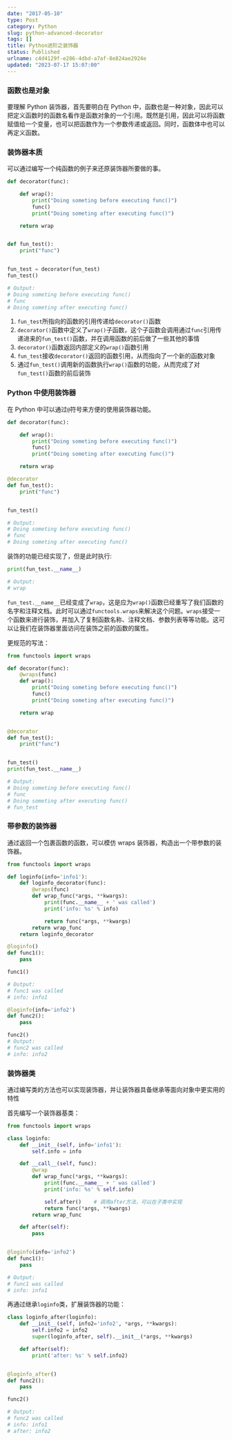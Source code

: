 ```yaml
---
date: "2017-05-10"
type: Post
category: Python
slug: python-advanced-decorator
tags: []
title: Python进阶之装饰器
status: Published
urlname: c4d4129f-e286-4dbd-a7af-8e824ae2924e
updated: "2023-07-17 15:07:00"
---
```


### 函数也是对象

要理解 Python 装饰器，首先要明白在 Python 中，函数也是一种对象，因此可以把定义函数时的函数名看作是函数对象的一个引用。既然是引用，因此可以将函数赋值给一个变量，也可以把函数作为一个参数传递或返回。同时，函数体中也可以再定义函数。

### 装饰器本质

可以通过编写一个纯函数的例子来还原装饰器所要做的事。

```python
def decorator(func):

    def wrap():
        print("Doing someting before executing func()")
        func()
        print("Doing someting after executing func()")

    return wrap


def fun_test():
    print("func")


fun_test = decorator(fun_test)
fun_test()

# Output:
# Doing someting before executing func()
# func
# Doing someting after executing func()
```

1. `fun_test`所指向的函数的引用传递给`decorator()`函数
2. `decorator()`函数中定义了`wrap()`子函数，这个子函数会调用通过`func`引用传递进来的`fun_test()`函数，并在调用函数的前后做了一些其他的事情
3. `decorator()`函数返回内部定义的`wrap()`函数引用
4. `fun_test`接收`decorator()`返回的函数引用，从而指向了一个新的函数对象
5. 通过`fun_test()`调用新的函数执行`wrap()`函数的功能，从而完成了对`fun_test()`函数的前后装饰

### Python 中使用装饰器

在 Python 中可以通过`@`符号来方便的使用装饰器功能。

```python
def decorator(func):

    def wrap():
        print("Doing someting before executing func()")
        func()
        print("Doing someting after executing func()")

    return wrap

@decorator
def fun_test():
    print("func")


fun_test()

# Output:
# Doing someting before executing func()
# func
# Doing someting after executing func()
```

装饰的功能已经实现了，但是此时执行:

```python
print(fun_test.__name__)

# Output:
# wrap
```

`fun_test.__name__`已经变成了`wrap`，这是应为`wrap()`函数已经重写了我们函数的名字和注释文档。此时可以通过`functools.wraps`来解决这个问题。`wraps`接受一个函数来进行装饰，并加入了复制函数名称、注释文档、参数列表等等功能。这可以让我们在装饰器里面访问在装饰之前的函数的属性。

更规范的写法：

```python
from functools import wraps

def decorator(func):
    @wraps(func)
    def wrap():
        print("Doing someting before executing func()")
        func()
        print("Doing someting after executing func()")

    return wrap


@decorator
def fun_test():
    print("func")


fun_test()
print(fun_test.__name__)

# Output:
# Doing someting before executing func()
# func
# Doing someting after executing func()
# fun_test
```

### 带参数的装饰器

通过返回一个包裹函数的函数，可以模仿 wraps 装饰器，构造出一个带参数的装饰器。

```python
from functools import wraps

def loginfo(info='info1'):
    def loginfo_decorator(func):
        @wraps(func)
        def wrap_func(*args, **kwargs):
            print(func.__name__ + ' was called')
            print('info: %s' % info)

            return func(*args, **kwargs)
        return wrap_func
    return loginfo_decorator

@loginfo()
def func1():
    pass

func1()

# Output:
# func1 was called
# info: info1

@loginfo(info='info2')
def func2():
    pass

func2()
# Output:
# func2 was called
# info: info2
```

### 装饰器类

通过编写类的方法也可以实现装饰器，并让装饰器具备继承等面向对象中更实用的特性

首先编写一个装饰器基类：

```python
from functools import wraps

class loginfo:
    def __init__(self, info='info1'):
        self.info = info

    def __call__(self, func):
        @wrap
        def wrap_func(*args, **kwargs):
            print(func.__name__ + ' was called')
            print('info: %s' % self.info)

            self.after()    # 调用after方法，可以在子类中实现
            return func(*args, **kwargs)
        return wrap_func

    def after(self):
        pass


@loginfo(info='info2')
def func1():
    pass

# Output:
# func1 was called
# info: info1
```

再通过继承`loginfo`类，扩展装饰器的功能：

```python
class loginfo_after(loginfo):
    def __init__(self, info2='info2', *args, **kwargs):
        self.info2 = info2
        super(loginfo_after, self).__init__(*args, **kwargs)

    def after(self):
        print('after: %s' % self.info2)


@loginfo_after()
def func2():
    pass

func2()

# Output:
# func2 was called
# info: info1
# after: info2
```
